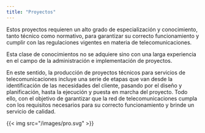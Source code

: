 ```yaml
---
title: "Proyectos"
---
```


Estos proyectos requieren un alto grado de especialización y conocimiento, tanto técnico como normativo, para garantizar su correcto funcionamiento y cumplir con las regulaciones vigentes en materia de telecomunicaciones.

Esta clase de conocimientos no se adquiere sino con una larga experiencia en el campo de la administración e implementación de proyectos.

En este sentido, la producción de proyectos técnicos para servicios de telecomunicaciones incluye una serie de etapas que van desde la identificación de las necesidades del cliente, pasando por el diseño y planificación, hasta la ejecución y puesta en marcha del proyecto. Todo ello, con el objetivo de garantizar que la red de telecomunicaciones cumpla con los requisitos necesarios para su correcto funcionamiento y brinde un servicio de calidad.


{{< img src="/images/pro.svg" >}}